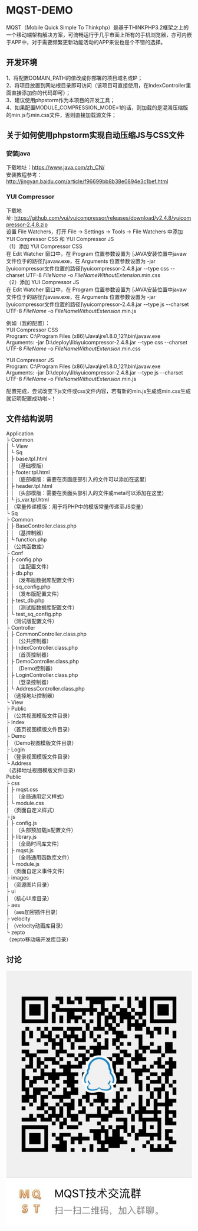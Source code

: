 # MQST-DEMO
MQST（Mobile Quick Simple To Thinkphp）是基于THINKPHP3.2框架之上的一个移动端架构解决方案，可流畅运行于几乎市面上所有的手机浏览器，亦可内嵌于APP中，对于需要频繁更新功能活动的APP来说也是个不错的选择。

## 开发环境
1、将配置DOMAIN_PATH的值改成你部署的项目域名或IP；<br>
2、将项目放置到网站根目录即可访问（该项目可直接使用，在IndexController里面直接添加你的代码即可）；<br>
3、建议使用phpstorm作为本项目的开发工具；<br>
4、如果配置MODULE_COMPRESSION_MODE=1的话，则加载的是混淆压缩版的min.js与min.css文件，否则直接加载源文件；<br>

## 关于如何使用phpstorm实现自动压缩JS与CSS文件
### 安装java
下载地址：https://www.java.com/zh_CN/<br>
安装教程参考：http://jingyan.baidu.com/article/f96699bb8b38e0894e3c1bef.html

### YUI Compressor
下载地址: https://github.com/yui/yuicompressor/releases/download/v2.4.8/yuicompressor-2.4.8.zip<br>
设置 File Watchers，打开 File -> Settings -> Tools -> File Watchers 中添加 YUI Compressor CSS 和 YUI Compressor JS<br>
（1）添加 YUI Compressor CSS<br>
在 Edit Watcher 窗口中，在 Program 位置参数设置为 [JAVA安装位置中javaw文件位于的路径]\javaw.exe，在 Arguments 位置参数设置为 -jar [yuicompressor文件位置的路径]\yuicompressor-2.4.8.jar --type css --charset UTF-8 $FileName$ -o $FileNameWithoutExtension$.min.css<br>
（2）添加 YUI Compressor JS<br>
在 Edit Watcher 窗口中，在 Program 位置参数设置为 [JAVA安装位置中javaw文件位于的路径]\javaw.exe，在 Arguments 位置参数设置为 -jar [yuicompressor文件位置的路径]\yuicompressor-2.4.8.jar --type js --charset UTF-8 $FileName$ -o $FileNameWithoutExtension$.min.js<br>

例如（我的配置）：<br>
YUI Compressor CSS<br>
Program:    C:\Program Files (x86)\Java\jre1.8.0_121\bin\javaw.exe<br>
Arguments:  -jar D:\deploy\lib\yuicompressor-2.4.8.jar --type css --charset UTF-8 $FileName$ -o $FileNameWithoutExtension$.min.css<br>

YUI Compressor JS<br>
Program:    C:\Program Files (x86)\Java\jre1.8.0_121\bin\javaw.exe<br>
Arguments:  -jar D:\deploy\lib\yuicompressor-2.4.8.jar --type js --charset UTF-8 $FileName$ -o $FileNameWithoutExtension$.min.js<br>

配置完成，尝试改变下js文件或css文件内容，若有新的min.js生成或min.css生成就证明配置成功啦~！

## 文件结构说明
Application<br>
  ├ Common<br>
  │   └ View<br>
  │       └  Sq<br>
  │           ├ base.tpl.html<br>
  │           │  （基础模版）<br>
  │           ├ footer.tpl.html<br>
  │           │  （底部模版：需要在页面底部引入的文件可以添加在这里）<br>
  │           ├ header.tpl.html<br>
  │           │  （头部模版：需要在页面头部引入的文件或meta可以添加在这里）<br>
  │           └ js_var.tpl.html<br>
  │               （常量传递模版：用于将PHP中的模版常量传递至JS变量）<br>
  └ Sq<br>
     ├ Common<br>
     │    ├ BaseController.class.php<br>
     │    │  （基控制器）<br>
     │    └ function.php<br>
     │        （公共函数库）<br>
     ├ Conf<br>
     │   ├ config.php<br>
     │   │  （主配置文件）<br>
     │   ├ db.php<br>
     │   │  （发布版数据库配置文件）<br>
     │   ├ sq_config.php<br>
     │   │  （发布版配置文件）<br>
     │   ├ test_db.php<br>
     │   │  （测试版数据库配置文件）<br>
     │   └ test_sq_config.php<br>
     │       （测试版配置文件）<br>
     ├ Controller<br>
     │   ├ CommonController.class.php<br>
     │   │  （公共控制器）<br>
     │   ├ IndexController.class.php<br>
     │   │  （首页控制器）<br>
     │   ├ DemoController.class.php<br>
     │   │  （Demo控制器）<br>
     │   ├ LoginController.class.php<br>
     │   │  （登录控制器）<br>
     │   └ AddressController.class.php<br>
     │       （选择地址控制器）<br>
     └ View<br>
          ├ Public<br>
          │  （公共视图模版文件目录）<br>
          ├ Index<br>
          │  （首页视图模版文件目录）<br>
          ├ Demo<br>
          │  （Demo视图模版文件目录）<br>
          ├ Login<br>
          │  （登录视图模版文件目录）<br>
          └ Address<br>
              （选择地址视图模版文件目录）<br>
Public<br>
  ├ css<br>
  │ ├ mqst.css<br>
  │ │  （全局通用定义样式）<br>
  │ └ module.css<br>
  │     （页面自定义样式）<br>
  ├ js<br>
  │ ├ config.js<br>
  │ │  （头部预加载js配置文件）<br>
  │ ├ library.js<br>
  │ │  （全局时间库文件）<br>
  │ ├ mqst.js<br>
  │ │  （全局通用函数库文件）<br>
  │ └ module.js<br>
  │     （页面自定义事件文件）<br>
  ├ images<br>
  │ （资源图片目录）<br>
  ├ ui<br>
  │ （核心UI库目录）<br>
  ├ aes<br>
  │ （aes加密插件目录）<br>
  ├ velocity<br>
  │ （velocity动画库目录）<br>
  └ zepto<br>
     （zepto移动端开发库目录）<br>

## 讨论
![](https://github.com/sq233/MQST-DEMO/raw/master/Public/images/public/qq_group_qr.jpg "技术交流群")  

